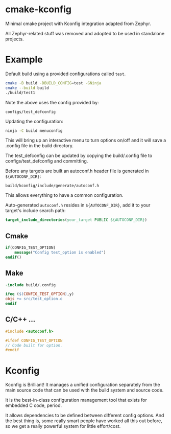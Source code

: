 # cmake-kconfig

Minimal cmake project with Kconfig integration adapted from Zephyr.

All Zephyr-related stuff was removed and adopted to be used in standalone projects.

# Example

Default build using a provided configurations called `test`.

```bash
cmake -B build -DBUILD_CONFIG=test -GNinja
cmake --build build
./build/test1
```

Note the above uses the config provided by:
```
configs/test_defconfig
```

Updating the configuration:

```bash
ninja -C build menuconfig
```

This will bring up an interactive menu to turn options on/off and it will
save a .config file in the build directory.

The test_defconfig can be updated by copying the build/.config file to
configs/test_defconfig and committing.

Before any targets are built an autoconf.h header file is generated in `${AUTOCONF_DIR}`:

```
build/kconfig/include/generate/autoconf.h
```

This allows everything to have a common configuration.

Auto-generated `autoconf.h` resides in `${AUTOCONF_DIR}`, add it to your target's include search path:
```CMake
target_include_directories(your_target PUBLIC ${AUTOCONF_DIR})
```

## Cmake
```CMake
if(CONFIG_TEST_OPTION)
    message("Config test_option is enabled")
endif()
```

## Make
```Makefile
-include build/.config

ifeq ($(CONFIG_TEST_OPTION),y)
objs += src/test_option.o
endif
```

## C/C++ ...

```cpp
#include <autoconf.h>

#ifdef CONFIG_TEST_OPTION
// Code built for option.
#endif
```
# Kconfig

Kconfig is Brilliant! It manages a unified configuration separately from
the main source code that can be used with the build system and source code.

It is the best-in-class configuration management tool that exists for embedded
C code, period.

It allows dependencies to be defined between different config options.
And the best thing is, some really smart people have worked all this out before,
so we get a really powerful system for little effort/cost.


